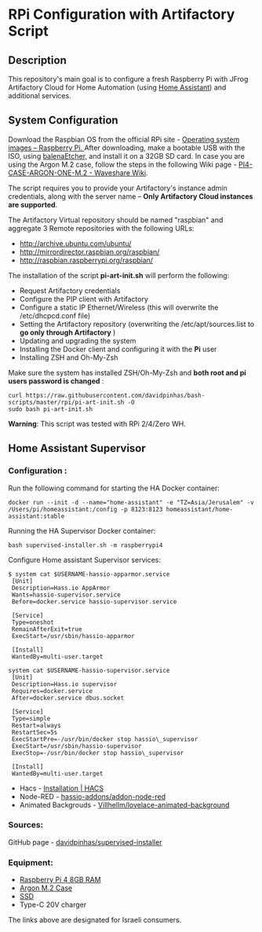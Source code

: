 # **RPi Configuration with Artifactory Script**

## **Description**

This repository's main goal is to configure a fresh Raspberry Pi with JFrog Artifactory Cloud for Home Automation (using [Home Assistant](https://www.home-assistant.io/)) and additional services.

## **System Configuration**

Download the Raspbian OS from the official RPi site - [Operating system images – Raspberry Pi.
](https://www.raspberrypi.org/software/operating-systems/)After downloading, make a bootable USB with the ISO, using [balenaEtcher,](https://www.balena.io/etcher/) and install it on a 32GB SD card.
In case you are using the Argon M.2 case, follow the steps in the following Wiki page - [PI4-CASE-ARGON-ONE-M.2 - Waveshare Wiki](https://www.waveshare.com/wiki/PI4-CASE-ARGON-ONE-M.2).

The script requires you to provide your Artifactory's instance admin credentials, along with the server name – **Only Artifactory Cloud instances are supported**.

The Artifactory Virtual repository should be named "raspbian" and aggregate 3 Remote repositories with the following URLs:
- http://archive.ubuntu.com/ubuntu/
- http://mirrordirector.raspbian.org/raspbian/
- http://raspbian.raspberrypi.org/raspbian/

The installation of the script **pi-art-init.sh** will perform the following:

- Request Artifactory credentials
- Configure the PIP client with Artifactory
- Configure a static IP Ethernet/Wireless (this will overwrite the /etc/dhcpcd.conf file)
- Setting the Artifactory repository (overwriting the /etc/apt/sources.list to **go only through Artifactory** )
- Updating and upgrading the system
- Installing the Docker client and configuring it with the **Pi** user
- Installing ZSH and Oh-My-Zsh

Make sure the system has installed ZSH/Oh-My-Zsh and **both root and pi users password is changed** :
```
curl https://raw.githubusercontent.com/davidpinhas/bash-scripts/master/rpi/pi-art-init.sh -O
sudo bash pi-art-init.sh
```
**Warning**: This script was tested with RPi 2/4/Zero WH.

## **Home Assistant Supervisor**

### **Configuration** :

Run the following command for starting the HA Docker container:
```
docker run --init -d --name="home-assistant" -e "TZ=Asia/Jerusalem" -v /Users/pi/homeassistant:/config -p 8123:8123 homeassistant/home-assistant:stable
```
Running the HA Supervisor Docker container:
```
bash supervised-installer.sh -m raspberrypi4
```
Configure Home assistant Supervisor services:
```
$ system cat $USERNAME-hassio-apparmor.service
 [Unit]
 Description=Hass.io AppArmor
 Wants=hassio-supervisor.service
 Before=docker.service hassio-supervisor.service

 [Service]
 Type=oneshot
 RemainAfterExit=true
 ExecStart=/usr/sbin/hassio-apparmor

 [Install]
 WantedBy=multi-user.target
```
```
system cat $USERNAME-hassio-supervisor.service
 [Unit]
 Description=Hass.io supervisor
 Requires=docker.service
 After=docker.service dbus.socket

 [Service]
 Type=simple
 Restart=always
 RestartSec=5s
 ExecStartPre=-/usr/bin/docker stop hassio\_supervisor
 ExecStart=/usr/sbin/hassio-supervisor
 ExecStop=-/usr/bin/docker stop hassio\_supervisor

 [Install]
 WantedBy=multi-user.target
```
- Hacs - [Installation | HACS](https://hacs.xyz/docs/installation/installation)
- Node-RED - [hassio-addons/addon-node-red](https://github.com/hassio-addons/addon-node-red/blob/main/node-red/DOCS.md)
- Animated Backgrouds - [Villhellm/lovelace-animated-background](https://github.com/Villhellm/lovelace-animated-background)

### **Sources:**

GitHub page - [davidpinhas/supervised-installer](https://github.com/davidpinhas/supervised-installer)

### **Equipment:**

- [Raspberry Pi 4 8GB RAM](https://piitel.co.il/shop/raspberry-pi-4/)
- [Argon M.2 Case](https://piitel.co.il/shop/argon-one-m-2-case-for-raspberry-pi-4/)
- [SSD](https://ksp.co.il/web/item/55594)
- Type-C 20V charger

The links above are designated for Israeli consumers.
